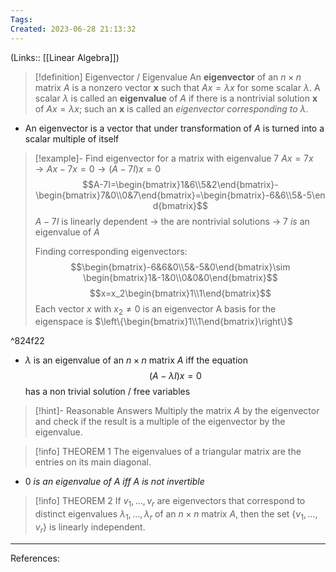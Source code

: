 ```yaml
---
Tags: 
Created: 2023-06-28 21:13:32
---
```

(Links:: [[Linear Algebra]])
> [!definition] Eigenvector / Eigenvalue
> An **eigenvector** of an $n\times n$ matrix $A$ is a nonzero vector **x** such that $Ax=\lambda x$ for some scalar $\lambda$. A scalar $\lambda$ is called an **eigenvalue** of $A$ if there is a nontrivial solution **x** of $Ax=\lambda x$; such an **x** is called an *eigenvector corresponding to $\lambda$*.

- An eigenvector is a vector that under transformation of $A$ is turned into a scalar multiple of itself

> [!example]- Find eigenvector for a matrix with eigenvalue 7
> $Ax=7x \to Ax-7x=0 \to (A-7I)x=0$
> $$A-7I=\begin{bmatrix}1&6\\5&2\end{bmatrix}-\begin{bmatrix}7&0\\0&7\end{bmatrix}=\begin{bmatrix}-6&6\\5&-5\end{bmatrix}$$
> $A-7I$ is linearly dependent -> the are nontrivial solutions -> 7 *is* an eigenvalue of $A$
> 
> Finding corresponding eigenvectors: $$\begin{bmatrix}-6&6&0\\5&-5&0\end{bmatrix}\sim \begin{bmatrix}1&-1&0\\0&0&0\end{bmatrix}$$
> $$x=x_2\begin{bmatrix}1\\1\end{bmatrix}$$
> Each vector $x$ with $x_2\neq 0$ is an eigenvector
> A basis for the eigenspace is $\left\{\begin{bmatrix}1\\1\end{bmatrix}\right\}$

^824f22

- $\lambda$ is an eigenvalue of an $n \times n$ matrix $A$ iff the equation $$(A- \lambda I)x=0$$ has a non trivial solution / free variables

> [!hint]- Reasonable Answers
> Multiply the matrix $A$ by the eigenvector and check if the result is a multiple of the eigenvector by the eigenvalue.

> [!info] THEOREM 1
> The eigenvalues of a triangular matrix are the entries on its main diagonal.

- 0 *is an eigenvalue of $A$ iff $A$ is not invertible*

> [!info] THEOREM 2
> If $v_{1},...,v_{r}$ are eigenvectors that correspond to distinct eigenvalues $\lambda_{1},...,\lambda_{r}$ of an $n\times n$ matrix $A$, then the set $\{v_{1},...,v_{r}\}$ is linearly independent.

---
References:
